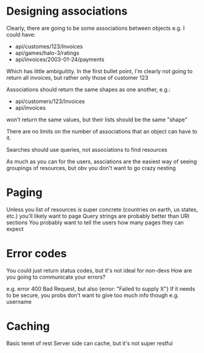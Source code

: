 Designing associations
=============================================
Clearly, there are going to be some associations between objects
e.g. I could have: 
+ api/customes/123/Invoices
+ api/games/halo-3/ratings
+ api/invoices/2003-01-24/payments

Which has little ambiguitity. In the first bullet point, I'm clearly not going to return all invoices, but rather only those of customer 123

Associations should return the same shapes as one another, e.g.:
+ api/customers/123/Invoices
+ api/invoices 

won't return the same values, but their lists should be the same "shape"

There are no limits on the number of associations that an object can have to it.

Searches should use queries, not associations to find resources

As much as you can for the users, assciations are the easiest way of seeing groupings of resources, but obv you don't want to go crazy nesting

Paging
=============================================
Unless you list of resources is super concrete (countries on earth, us states, etc.) you'll likely want to page
Query strings are probably better than URI sections
You probably want to tell the users how many pages they can expect

Error codes
=============================================
You could just return status codes, but it's not ideal for non-devs
How are you going to communicate your errors? 

e.g. error 400 Bad Request, but also {error: "Failed to supply X"}
If it needs to be secure, you probs don't want to give too much info though e.g. username

Caching
=============================================
Basic tenet of rest
Server side can cache, but it's not super restful
